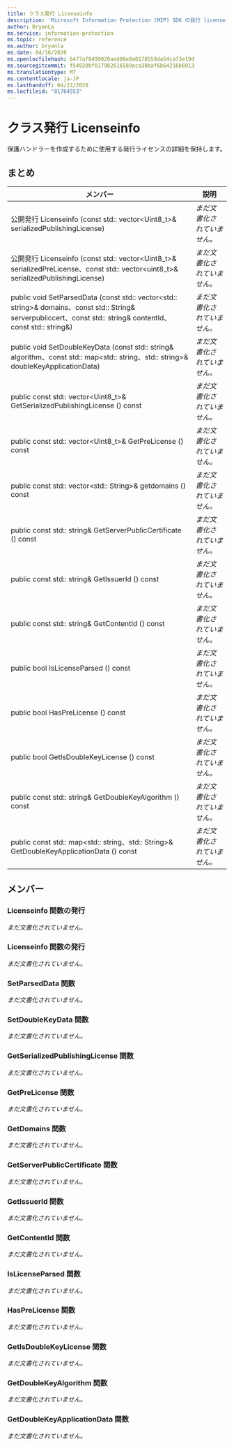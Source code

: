 ```yaml
---
title: クラス発行 Licenseinfo
description: 'Microsoft Information Protection (MIP) SDK の発行 licenseinfo:: undefined クラスを文書にします。'
author: BryanLa
ms.service: information-protection
ms.topic: reference
ms.author: bryanla
ms.date: 04/16/2020
ms.openlocfilehash: 6477af8499020aed08e0a0178558da54ca73e19d
ms.sourcegitcommit: f54920bf017902616589aca30baf6b64216b6913
ms.translationtype: MT
ms.contentlocale: ja-JP
ms.lasthandoff: 04/22/2020
ms.locfileid: "81764553"
---
```

# <a name="class-publishinglicenseinfo"></a>クラス発行 Licenseinfo 
保護ハンドラーを作成するために使用する発行ライセンスの詳細を保持します。
  
## <a name="summary"></a>まとめ
 メンバー                        | 説明                                
--------------------------------|---------------------------------------------
公開発行 Licenseinfo (const std:: vector\<Uint8_t\>& serializedPublishingLicense)  | _まだ文書化されていません。_
公開発行 Licenseinfo (const std:: vector\<Uint8_t\>& serializedPreLicense、const std:: vector\<uint8_t\>& serializedPublishingLicense)  | _まだ文書化されていません。_
public void SetParsedData (const std:: vector\<std:: string\>& domains、const std:: String& serverpubliccert、const std:: string& contentId、const std:: string&)  | _まだ文書化されていません。_
public void SetDoubleKeyData (const std:: string& algorithm、const std:: map\<std:: string、std:: string\>& doubleKeyApplicationData)  | _まだ文書化されていません。_
public const std:: vector\<Uint8_t\>& GetSerializedPublishingLicense () const  | _まだ文書化されていません。_
public const std:: vector\<Uint8_t\>& GetPreLicense () const  | _まだ文書化されていません。_
public const std:: vector\<std:: String\>& getdomains () const  | _まだ文書化されていません。_
public const std:: string& GetServerPublicCertificate () const  | _まだ文書化されていません。_
public const std:: string& GetIssuerId () const  | _まだ文書化されていません。_
public const std:: string& GetContentId () const  | _まだ文書化されていません。_
public bool IsLicenseParsed () const  | _まだ文書化されていません。_
public bool HasPreLicense () const  | _まだ文書化されていません。_
public bool GetIsDoubleKeyLicense () const  | _まだ文書化されていません。_
public const std:: string& GetDoubleKeyAlgorithm () const  | _まだ文書化されていません。_
public const std:: map\<std:: string、std:: String\>& GetDoubleKeyApplicationData () const  | _まだ文書化されていません。_
  
## <a name="members"></a>メンバー
  
### <a name="publishinglicenseinfo-function"></a>Licenseinfo 関数の発行
_まだ文書化されていません。_

  
### <a name="publishinglicenseinfo-function"></a>Licenseinfo 関数の発行
_まだ文書化されていません。_

  
### <a name="setparseddata-function"></a>SetParsedData 関数
_まだ文書化されていません。_

  
### <a name="setdoublekeydata-function"></a>SetDoubleKeyData 関数
_まだ文書化されていません。_

  
### <a name="getserializedpublishinglicense-function"></a>GetSerializedPublishingLicense 関数
_まだ文書化されていません。_

  
### <a name="getprelicense-function"></a>GetPreLicense 関数
_まだ文書化されていません。_

  
### <a name="getdomains-function"></a>GetDomains 関数
_まだ文書化されていません。_

  
### <a name="getserverpubliccertificate-function"></a>GetServerPublicCertificate 関数
_まだ文書化されていません。_

  
### <a name="getissuerid-function"></a>GetIssuerId 関数
_まだ文書化されていません。_

  
### <a name="getcontentid-function"></a>GetContentId 関数
_まだ文書化されていません。_

  
### <a name="islicenseparsed-function"></a>IsLicenseParsed 関数
_まだ文書化されていません。_

  
### <a name="hasprelicense-function"></a>HasPreLicense 関数
_まだ文書化されていません。_

  
### <a name="getisdoublekeylicense-function"></a>GetIsDoubleKeyLicense 関数
_まだ文書化されていません。_

  
### <a name="getdoublekeyalgorithm-function"></a>GetDoubleKeyAlgorithm 関数
_まだ文書化されていません。_

  
### <a name="getdoublekeyapplicationdata-function"></a>GetDoubleKeyApplicationData 関数
_まだ文書化されていません。_
